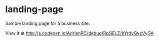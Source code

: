 # landing-page
Sample landing page for a business site.

View it at http://s.codepen.io/AdrianRC/debug/RpGELZ/bYrdyGyzVyGA
